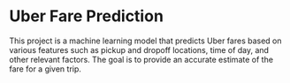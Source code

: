# Uber Fare Prediction

This project is a machine learning model that predicts Uber fares based on various features such as pickup and dropoff locations, time of day, and other relevant factors. The goal is to provide an accurate estimate of the fare for a given trip.
